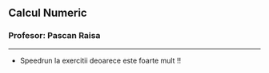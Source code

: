 ## Calcul Numeric
### Profesor: Pascan Raisa
--------
* Speedrun la exercitii deoarece este foarte mult !!
